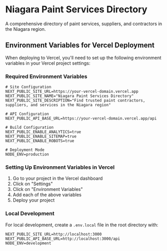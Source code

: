 # Niagara Paint Services Directory

A comprehensive directory of paint services, suppliers, and contractors in the Niagara region.

## Environment Variables for Vercel Deployment

When deploying to Vercel, you'll need to set up the following environment variables in your Vercel project settings:

### Required Environment Variables

```env
# Site Configuration
NEXT_PUBLIC_SITE_URL=https://your-vercel-domain.vercel.app
NEXT_PUBLIC_SITE_NAME="Niagara Paint Services Directory"
NEXT_PUBLIC_SITE_DESCRIPTION="Find trusted paint contractors, suppliers, and services in the Niagara region"

# API Configuration
NEXT_PUBLIC_API_BASE_URL=https://your-vercel-domain.vercel.app/api

# Build Configuration
NEXT_PUBLIC_ENABLE_ANALYTICS=true
NEXT_PUBLIC_ENABLE_SITEMAP=true
NEXT_PUBLIC_ENABLE_ROBOTS=true

# Deployment Mode
NODE_ENV=production
```

### Setting Up Environment Variables in Vercel

1. Go to your project in the Vercel dashboard
2. Click on "Settings"
3. Click on "Environment Variables"
4. Add each of the above variables
5. Deploy your project

### Local Development

For local development, create a `.env.local` file in the root directory with:

```env
NEXT_PUBLIC_SITE_URL=http://localhost:3000
NEXT_PUBLIC_API_BASE_URL=http://localhost:3000/api
NODE_ENV=development
